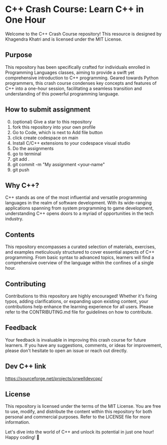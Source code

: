 # C++ Crash Course: Learn C++ in One Hour

Welcome to the C++ Crash Course repository! This resource is designed by Khagendra Khatri and is licensed under the MIT License.

## Purpose
This repository has been specifically crafted for individuals enrolled in Programming Languages classes, aiming to provide a swift yet comprehensive introduction to C++ programming. Geared towards Python programmers, this crash course condenses key concepts and features of C++ into a one-hour session, facilitating a seamless transition and understanding of this powerful programming language.

## How to submit assignment
0) (optional) Give a star to this repository
1) fork this repository into your own profile
2) Go to Code, which is next to Add file button
3) click create codespace on main
4) Install C/C++ extensions to your codespace visual studio 
5) Do the assignments
6) go to terminal
7) git add .
8) git commit -m "My assignment <your-name"
9) git push

## Why C++?
C++ stands as one of the most influential and versatile programming languages in the realm of software development. With its wide-ranging applications spanning from system programming to game development, understanding C++ opens doors to a myriad of opportunities in the tech industry.

## Contents
This repository encompasses a curated selection of materials, exercises, and examples meticulously structured to cover essential aspects of C++ programming. From basic syntax to advanced topics, learners will find a comprehensive overview of the language within the confines of a single hour.

## Contributing
Contributions to this repository are highly encouraged! Whether it's fixing typos, adding clarifications, or expanding upon existing content, your contributions help enhance the learning experience for all users. Please refer to the CONTRIBUTING.md file for guidelines on how to contribute.

## Feedback
Your feedback is invaluable in improving this crash course for future learners. If you have any suggestions, comments, or ideas for improvement, please don't hesitate to open an issue or reach out directly.

## Dev C++ link
https://sourceforge.net/projects/orwelldevcpp/

## License
This repository is licensed under the terms of the MIT License. You are free to use, modify, and distribute the content within this repository for both personal and commercial purposes. Refer to the LICENSE file for more information.

Let's dive into the world of C++ and unlock its potential in just one hour! Happy coding! 🚀
